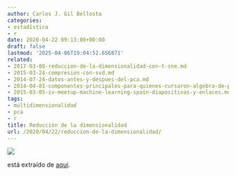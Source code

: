 ```yaml
---
author: Carlos J. Gil Bellosta
categories:
- estadística
- r
date: 2020-04-22 09:13:00+00:00
draft: false
lastmod: '2025-04-06T19:04:52.656871'
related:
- 2017-03-08-reduccion-de-la-dimensionalidad-con-t-sne.md
- 2015-03-24-compresion-con-svd.md
- 2014-07-24-datos-antes-y-despues-del-pca.md
- 2014-04-01-componentes-principales-para-quienes-cursaron-algebra-de-primero-con-aprovechamiento.md
- 2015-03-05-iv-meetup-machine-learning-spain-diapositivas-y-enlaces.md
tags:
- multidimensionalidad
- pca
- r
title: Reducción de la dimensionalidad
url: /2020/04/22/reduccion-de-la-dimensionalidad/
---
```


![](/wp-uploads/2020/04/dimension_reduccion.png#center)

está extraído de [aquí](https://github.com/gdkrmr/dimRed/blob/master/vignettes/dimensionality-reduction.pdf).